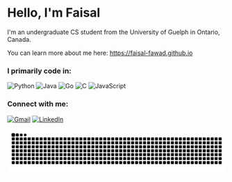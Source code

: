 # Hello, I'm Faisal

I'm an undergraduate CS student from the University of Guelph in Ontario, Canada. 

You can learn more about me here: https://faisal-fawad.github.io

### I primarily code in:
<p>
  <img alt="Python" src="https://img.shields.io/badge/python-3670A0?style=for-the-badge&logo=python&logoColor=ffdd54"/>
  <img alt="Java" src="https://img.shields.io/badge/java-%23ED8B00.svg?style=for-the-badge&logo=openjdk&logoColor=white"/>
  <img alt="Go" src="https://img.shields.io/badge/go-%2300ADD8.svg?style=for-the-badge&logo=go&logoColor=white"/>
  <img alt="C" src="https://img.shields.io/badge/c-%2300599C.svg?style=for-the-badge&logo=c&logoColor=white"/>
  <img alt="JavaScript" src="https://img.shields.io/badge/javascript-%23323330.svg?style=for-the-badge&logo=javascript&logoColor=%23F7DF1E"/>
</p>

### Connect with me:
<p>
  <a href="mailto:faisalfawad2004@gmail.com"><img alt="Gmail" src="https://img.shields.io/badge/Gmail-D14836?style=for-the-badge&logo=gmail&logoColor=white"></a>
  <a href="https://www.linkedin.com/in/faisal-fawad" target="_blank"><img alt="LinkedIn" src="https://img.shields.io/badge/linkedin-%230077B5.svg?style=for-the-badge&logo=linkedin&logoColor=white"></a>
</p>

<picture>
  <source media="(prefers-color-scheme: dark)" srcset="https://raw.githubusercontent.com/faisal-fawad/faisal-fawad/output/github-contribution-grid-snake-dark.svg">
  <source media="(prefers-color-scheme: light)" srcset="https://raw.githubusercontent.com/faisal-fawad/faisal-fawad/output/github-contribution-grid-snake.svg">
  <img alt="GitHub contributions with Snake animation" src="https://raw.githubusercontent.com/faisal-fawad/faisal-fawad/output/github-contribution-grid-snake.svg">
</picture>
